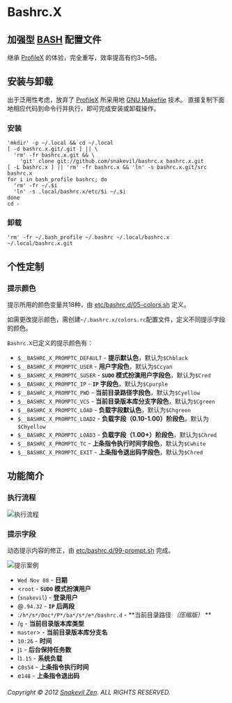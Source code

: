 Bashrc.X
========

加强型 [BASH][] 配置文件
------------------------

继承 [ProfileX][] 的体验，完全重写，效率提高有约3~5倍。

安装与卸载
----------

出于泛用性考虑，放弃了 [ProfileX][] 所采用地
[GNU Makefile](http://www.gnu.org/software/make/manual/make.html) 技术。
直接复制下面地相应代码到命令行并执行，即可完成安装或卸载操作。

### 安装 ###

```shell
'mkdir' -p ~/.local && cd ~/.local
[ -d bashrc.x.git/.git ] || \
  'rm' -fr bashrc.x.git && \
    'git' clone git://github.com/snakevil/bashrc.x bashrc.x.git
[ -L bashrc.x ] || 'rm' -fr bashrc.x && 'ln' -s bashrc.x.git/src bashrc.x
for i in bash_profile bashrc; do
  'rm' -fr ~/.$i
  'ln' -s .local/bashrc.x/etc/$i ~/.$i
done
cd -
```

### 卸载 ###

```shell
'rm' -fr ~/.bash_profile ~/.bashrc ~/.local/bashrc.x ~/.local/bashrc.x.git
```

个性定制
--------

### 提示颜色 ###

提示所用的颜色变量共18种，由 [etc/bashrc.d/05-colors.sh](/snakevil/bashrc.x/blob/master/src/etc/bashrc.d/05-colors.sh) 定义。

如需更改提示颜色，需创建`~/.bashrc.x/colors.rc`配置文件，定义不同提示字段的颜色。

`Bashrc.X`已定义的提示颜色有：

* `$__BASHRC_X_PROMPTC_DEFAULT` - **提示默认色**，默认为`$Chblack`
* `$__BASHRC_X_PROMPTC_USER` - **用户字段色**，默认为`$Ccyan`
* `$__BASHRC_X_PROMPTC_SUSER` - **`SUDO` 模式扮演用户字段色**，默认为`$Cred`
* `$__BASHRC_X_PROMPTC_IP` - **`IP` 字段色**，默认为`$Cpurple`
* `$__BASHRC_X_PROMPTC_PWD` - **当前目录路径字段色**，默认为`$Cyellow`
* `$__BASHRC_X_PROMPTC_VCS` - **当前目录版本库分支字段色**，默认为`$Cgreen`
* `$__BASHRC_X_PROMPTC_LOAD` - **负载字段默认色**，默认为`$Chgreen`
* `$__BASHRC_X_PROMPTC_LOAD2` - **负载字段（0.10-1.00）阶段色**，默认为`$Chyellow`
* `$__BASHRC_X_PROMPTC_LOAD3` - **负载字段（1.00+）阶段色**，默认为`$Chred`
* `$__BASHRC_X_PROMPTC_TC` - **上条指令执行时间字段色**，默认为`$Cwhite`
* `$__BASHRC_X_PROMPTC_EXIT` - **上条指令退出码字段色**，默认为`$Chred`

功能简介
--------

### 执行流程 ###

![执行流程](https://raw.github.com/snakevil/bashrc.x/master/doc/workflow.png)

### 提示字段 ###

动态提示内容的修正，由 [etc/bashrc.d/99-prompt.sh](/snakevil/bashrc.x/blob/master/src/etc/bashrc.d/99-prompt.sh) 完成。

![提示案例](https://raw.github.com/snakevil/bashrc.x/master/doc/prompting-sample.png)

* `Wed Nov 08` - **日期**
* <`root` - **`SUDO` 模式扮演用户**
* (`snakevil`) - **登录用户**
* @`.94.32` - **`IP` 后两段**
* :`/h*/s*/Doc*/P*/ba*/s*/e*/bashrc.d` - **当前目录路径 _（压缩版）_ **
* /`g` - **当前目录版本库类型**
* `master`> - **当前目录版本库分支名**
* `10:26` - **时间**
* j`1` - **后台保持任务数**
* l`1.15` - **系统负载**
* c`0s54` - **上条指令执行时间**
* e`148` - **上条指令退出码**

###### Copyright © 2012 [Snakevil Zen][me]. ALL RIGHTS RESERVED. ######

[profilex]: /snakevil/profilex (ProfileX)
[bash]: http://www.gnu.org/software/bash/manual/html_node/index.html
[me]: https://szen.in
